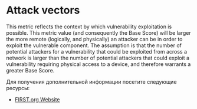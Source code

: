 # Attack vectors

This metric reflects the context by which vulnerability exploitation is possible. This metric value (and consequently the Base Score) will be larger the more remote (logically, and physically) an attacker can be in order to exploit the vulnerable component. The assumption is that the number of potential attackers for a vulnerability that could be exploited from across a network is larger than the number of potential attackers that could exploit a vulnerability requiring physical access to a device, and therefore warrants a greater Base Score.

Для получения дополнительной информации посетите следующие ресурсы:

- [FIRST.org Website](https://www.first.org/cvss/v3.1/specification-document)
